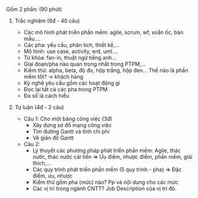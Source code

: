 Gồm 2 phần: (90 phút)

1. Trắc nghiệm (6đ - 40 câu)
    - Các mô hình phát triển phần mềm: agile, scrum, wf, xoắn ốc, bản mẫu....
    - Các pha: yếu cầu, phân tích, thiết kế,...
    - Mô hình: use case, activity, erd, uml....
    - Từ khóa: fan-in, thuật ngữ tiếng anh...
    - Giai đoạn/pha nào quan trọng nhất trong PTPM,...
    - Kiểm thử: alpha, beta, độ đo, hộp trắng, hộp đen... Thế nào là phần mềm tốt? -> khách hàng
    - Kỹ nghệ yêu cầu gồm các hoạt động gì
    - Đọc lại tất cả các pha trong PTPM
    - Đa số là cách hiểu

2. Tự luận (4đ - 2 câu)
    - Câu 1: Cho một bảng công việc (3đ)
      + Xây dựng sơ đồ  mạng công việc
      + Tìm đường Gantt và tính chi phí
      + Vẽ giản đồ Gantt
    - Câu 2: 
      + Lý thuyết các phương pháp phát triển phần mềm: Agile, thác nước, thác nước cải tiến => Ưu điểm, nhược điểm, phần mềm, giải thích,...
      + Các quy trình phát triển phần mềm (5 quy trình - pha) => Đặc điểm, ưu, nhược
      + Kiểm thử gồm pha (mức) nào? Pp và nội dung cho các mức
      + Các vị trí trong ngành CNTT? Job Description của vị trí đó.
